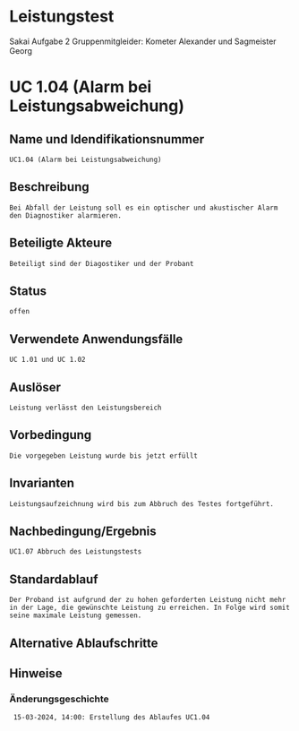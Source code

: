 # Leistungstest
Sakai Aufgabe 2
Gruppenmitgleider: Kometer Alexander und Sagmeister Georg


# UC 1.04 (Alarm bei Leistungsabweichung)
## Name und Idendifikationsnummer
    UC1.04 (Alarm bei Leistungsabweichung)
## Beschreibung
    Bei Abfall der Leistung soll es ein optischer und akustischer Alarm den Diagnostiker alarmieren.
## Beteiligte Akteure
    Beteiligt sind der Diagostiker und der Probant
## Status
    offen
## Verwendete Anwendungsfälle
    UC 1.01 und UC 1.02
## Auslöser
    Leistung verlässt den Leistungsbereich
## Vorbedingung
    Die vorgegeben Leistung wurde bis jetzt erfüllt
## Invarianten
    Leistungsaufzeichnung wird bis zum Abbruch des Testes fortgeführt. 
## Nachbedingung/Ergebnis
    UC1.07 Abbruch des Leistungstests
## Standardablauf
    Der Proband ist aufgrund der zu hohen geforderten Leistung nicht mehr in der Lage, die gewünschte Leistung zu erreichen. In Folge wird somit seine maximale Leistung gemessen.
## Alternative Ablaufschritte

## Hinweise

### Änderungsgeschichte
     15-03-2024, 14:00: Erstellung des Ablaufes UC1.04







